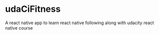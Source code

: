 # udaCiFitness
A react native app to learn react native following along with udacity react native course
